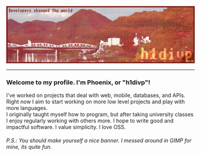 <div align="center">
    <img src="nextbanner.jpg" alt="Profile image">
</div>
<hr>
<p>
    <h3>Welcome to my profile. I'm Phoenix, or "h1divp"!</h3>
    I've worked on projects that deal with web, mobile, databases, and APIs. Right now I aim to start working on more low level projects and play with more languages.<br>
    I originally taught myself how to program, but after taking university classes I enjoy regularly working with others more. I hope to write good and impactful software. I value simplicity. I love OSS.
</p>
<h6>P.S.: You should make yourself a nice banner. I messed around in GIMP for mine, its quite fun.</h6>
